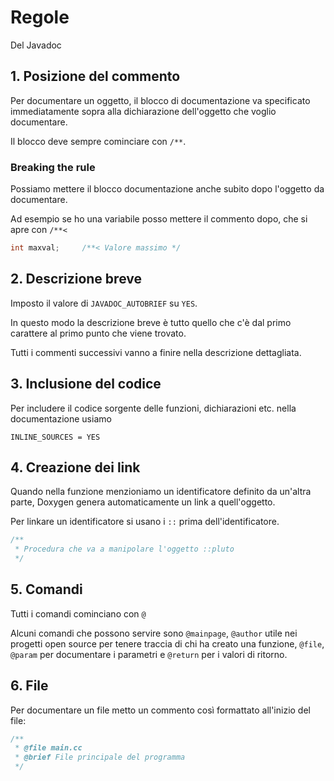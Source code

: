# Regole

Del Javadoc

## 1. Posizione del commento

Per documentare un oggetto, il blocco di documentazione va specificato immediatamente
sopra alla dichiarazione dell'oggetto che voglio documentare.

Il blocco deve sempre cominciare con `/**`.

### Breaking the rule

Possiamo mettere il blocco documentazione anche subito dopo l'oggetto da documentare.

Ad esempio se ho una variabile posso mettere il commento dopo, che si apre con `/**<`

```c++
int maxval;     /**< Valore massimo */
```

## 2. Descrizione breve

Imposto il valore di `JAVADOC_AUTOBRIEF` su `YES`.

In questo modo la descrizione breve è tutto quello che c'è dal primo carattere al primo
punto che viene trovato.

Tutti i commenti successivi vanno a finire nella descrizione dettagliata.

## 3. Inclusione del codice

Per includere il codice sorgente delle funzioni, dichiarazioni etc. nella documentazione
usiamo

```
INLINE_SOURCES = YES
```

## 4. Creazione dei link

Quando nella funzione menzioniamo un identificatore definito da un'altra parte, Doxygen genera
automaticamente un link a quell'oggetto.

Per linkare un identificatore si usano i `::` prima dell'identificatore.

```c
/**
 * Procedura che va a manipolare l'oggetto ::pluto
 */
```

## 5. Comandi

Tutti i comandi cominciano con `@`

Alcuni comandi che possono servire sono `@mainpage`, `@author` utile nei progetti open source per
tenere traccia di chi ha creato una funzione, `@file`, `@param` per documentare i parametri e
`@return` per i valori di ritorno.

## 6. File

Per documentare un file metto un commento così formattato all'inizio del file:

```c++
/**
 * @file main.cc
 * @brief File principale del programma
 */
```
